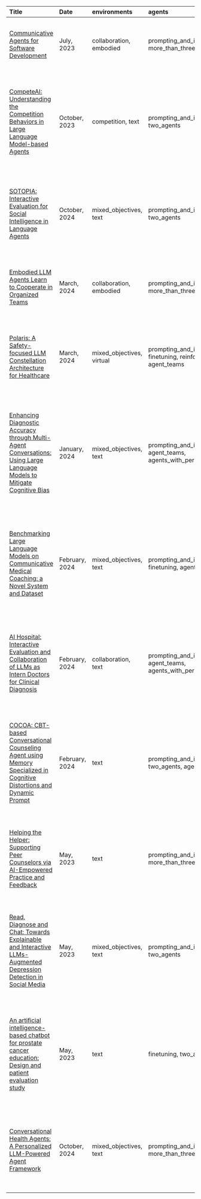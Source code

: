 | Title                                                                                                                                                       | Date           | environments              | agents                                                                             | evaluation         | other       | helper                                                                                                                                                                                                       |
|:------------------------------------------------------------------------------------------------------------------------------------------------------------|:---------------|:--------------------------|:-----------------------------------------------------------------------------------|:-------------------|:------------|:-------------------------------------------------------------------------------------------------------------------------------------------------------------------------------------------------------------|
| [Communicative Agents for Software Development](https://arxiv.org/abs/2307.07924)                                                                           | July, 2023     | collaboration, embodied   | prompting_and_in_context_learning, more_than_three_agents                          | rule_based         | n/a         | [July, 2023] [Communicative Agents for Software Development](https://arxiv.org/abs/2307.07924), Chen Qian et al., arXiv                                                                                      |
| [CompeteAI: Understanding the Competition Behaviors in Large Language Model-based Agents](https://arxiv.org/abs/2310.17512)                                 | October, 2023  | competition, text         | prompting_and_in_context_learning, two_agents                                      | rule_based         | n/a         | [October, 2023] [CompeteAI: Understanding the Competition Behaviors in Large Language Model-based Agents](https://arxiv.org/abs/2310.17512), Qinlin Zhao et al., arXiv                                       |
| [SOTOPIA: Interactive Evaluation for Social Intelligence in Language Agents](https://openreview.net/forum?id=mM7VurbA4r)                                    | October, 2024  | mixed_objectives, text    | prompting_and_in_context_learning, two_agents                                      | model_based, human | human_agent | [October, 2024] [SOTOPIA: Interactive Evaluation for Social Intelligence in Language Agents](https://openreview.net/forum?id=mM7VurbA4r), Xuhui Zhou et al., ICLR                                            |
| [Embodied LLM Agents Learn to Cooperate in Organized Teams](https://arxiv.org/abs/2403.12482)                                                               | March, 2024    | collaboration, embodied   | prompting_and_in_context_learning, more_than_three_agents                          | model_based, human | education   | [March, 2024] [Embodied LLM Agents Learn to Cooperate in Organized Teams](https://arxiv.org/abs/2403.12482), Xudong Guo et al., arXiv                                                                        |
| [Polaris: A Safety-focused LLM Constellation Architecture for Healthcare](https://arxiv.org/abs/2403.13313)                                                 | March, 2024    | mixed_objectives, virtual | prompting_and_in_context_learning, finetuning, reinforcement_learning, agent_teams | human, rule_based  | health      | [March, 2024] [Polaris: A Safety-focused LLM Constellation Architecture for Healthcare](https://arxiv.org/abs/2403.13313), Subhabrata Mukherjee et al., arXiv                                                |
| [Enhancing Diagnostic Accuracy through Multi-Agent Conversations: Using Large Language Models to Mitigate Cognitive Bias](https://arxiv.org/abs/2401.14589) | January, 2024  | mixed_objectives, text    | prompting_and_in_context_learning, agent_teams, agents_with_personas               | human              | health      | [January, 2024] [Enhancing Diagnostic Accuracy through Multi-Agent Conversations: Using Large Language Models to Mitigate Cognitive Bias](https://arxiv.org/abs/2401.14589), Yu He Ke et al., arXiv          |
| [Benchmarking Large Language Models on Communicative Medical Coaching: a Novel System and Dataset](https://arxiv.org/abs/2402.05547)                        | February, 2024 | mixed_objectives, text    | prompting_and_in_context_learning, finetuning, agent_teams                         | human, rule_based  | health      | [February, 2024] [Benchmarking Large Language Models on Communicative Medical Coaching: a Novel System and Dataset](https://arxiv.org/abs/2402.05547), Hengguan Huang et al., arXiv                          |
| [AI Hospital: Interactive Evaluation and Collaboration of LLMs as Intern Doctors for Clinical Diagnosis](https://arxiv.org/abs/2402.09742)                  | February, 2024 | collaboration, text       | prompting_and_in_context_learning, agent_teams, agents_with_personas               | human              | health      | [February, 2024] [AI Hospital: Interactive Evaluation and Collaboration of LLMs as Intern Doctors for Clinical Diagnosis](https://arxiv.org/abs/2402.09742), Zhihao Fan et al., arXiv                        |
| [COCOA: CBT-based Conversational Counseling Agent using Memory Specialized in Cognitive Distortions and Dynamic Prompt](https://arxiv.org/abs/2402.17546)   | February, 2024 | text                      | prompting_and_in_context_learning, two_agents, agents_with_memory                  | model_based        | health      | [February, 2024] [COCOA: CBT-based Conversational Counseling Agent using Memory Specialized in Cognitive Distortions and Dynamic Prompt](https://arxiv.org/abs/2402.17546), Suyeon Lee et al., arXiv         |
| [Helping the Helper: Supporting Peer Counselors via AI-Empowered Practice and Feedback](https://arxiv.org/abs/2305.08982)                                   | May, 2023      | text                      | prompting_and_in_context_learning, more_than_three_agents                          | human              | health      | [May, 2023] [Helping the Helper: Supporting Peer Counselors via AI-Empowered Practice and Feedback](https://arxiv.org/abs/2305.08982), Shang-Ling Hsu et al., arXiv                                          |
| [Read, Diagnose and Chat: Towards Explainable and Interactive LLMs-Augmented Depression Detection in Social Media](https://arxiv.org/abs/2305.05138)        | May, 2023      | mixed_objectives, text    | prompting_and_in_context_learning, two_agents                                      | n/a                | health      | [May, 2023] [Read, Diagnose and Chat: Towards Explainable and Interactive LLMs-Augmented Depression Detection in Social Media](https://arxiv.org/abs/2305.05138), Wei Qin et al., arXiv                      |
| [An artificial intelligence-based chatbot for prostate cancer education: Design and patient evaluation study](https://pubmed.ncbi.nlm.nih.gov/37152238/)    | May, 2023      | text                      | finetuning, two_agents                                                             | qualitative        | health      | [May, 2023] [An artificial intelligence-based chatbot for prostate cancer education: Design and patient evaluation study](https://pubmed.ncbi.nlm.nih.gov/37152238/), Magdalena Görtz et al., Digital Health |
| [Conversational Health Agents: A Personalized LLM-Powered Agent Framework](https://arxiv.org/abs/2310.02374)                                                | October, 2024  | mixed_objectives, text    | prompting_and_in_context_learning, more_than_three_agents                          | rule_based         | health      | [October, 2024] [Conversational Health Agents: A Personalized LLM-Powered Agent Framework](https://arxiv.org/abs/2310.02374), Mahyar Abbasian et al., arXiv                                                  |